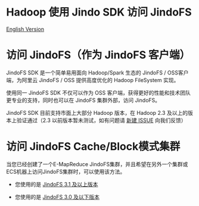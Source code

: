 # Hadoop 使用 Jindo SDK 访问 JindoFS
[English Version](./jindofs_sdk_how_to_en.md)


# 访问 JindoFS（作为 JindoFS 客户端）

JindoFS SDK 是一个简单易用面向 Hadoop/Spark 生态的 JindoFS / OSS客户端，为阿里云 JindoFS / OSS 提供高度优化的 Hadoop FileSystem 实现。

使用同一 JindoFS SDK 不仅可以作为 OSS 客户端，获得更好的性能和技术团队更专业的支持，同时也可以在 JindoFS 集群外部，访问 JindoFS。

 JindoFS SDK 目前支持市面上大部分 Hadoop 版本，在 Hadoop 2.3 及以上的版本上验证通过（2.3 以前版本暂未测试，如有问题请 [新建 ISSUE](https://github.com/aliyun/alibabacloud-jindo-sdk/issues/new) 向我们反馈）<br />



# 访问 JindoFS Cache/Block模式集群

当您已经创建了一个E-MapReduce JindoFS集群，并且希望在另外一个集群或ECS机器上访问JindoFS集群时，可以使用该方法。

* 您使用的是  [JindoFS 3.1 及以上版本](jindofs_sdk_how_to_jfs_3_1.md) 

* 您使用的是  [JindoFS 3.0 及以下版本](jindofs_sdk_how_to_jfs_3_0.md) 

